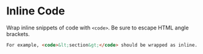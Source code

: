 # Inline Code

Wrap inline snippets of code with `<code>`. Be sure to escape HTML angle brackets.

<!-- STORY -->

```html
For example, <code>&lt;section&gt;</code> should be wrapped as inline.
```